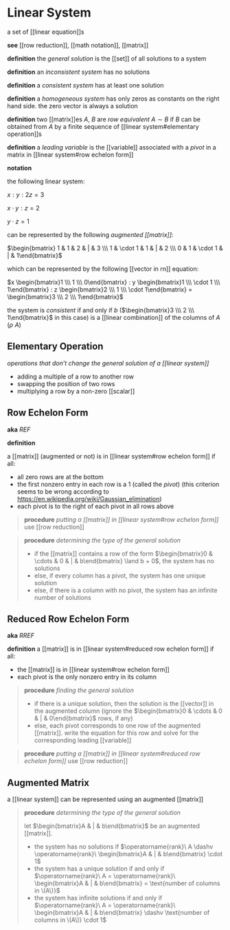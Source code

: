 # Linear System

a set of [[linear equation]]s

**see** [[row reduction]], [[math notation]], [[matrix]]

**definition** the _general solution_ is the [[set]] of all solutions to a system

**definition** an _inconsistent system_ has no solutions

**definition** a _consistent system_ has at least one solution

**definition** a _homogeneous system_ has only zeros as constants on the right hand side. the zero vector is always a solution

**definition** two [[matrix]]es $A$, $B$ are _row equivalent_ $A \sim B$ if $B$ can be obtained from $A$ by a finite sequence of [[linear system#elementary operation]]s

**definition** a _leading variable_ is the [[variable]] associated with a _pivot_ in a matrix in [[linear system#row echelon form]]

**notation**

the following linear system:

$x : y : 2z = 3$

$x \cdot y : z = 2$

$y \cdot z = 1$

can be represented by the following _augmented [[matrix]]_:

$\begin{bmatrix} 1 & 1 & 2 & | & 3 \\\  1 & \cdot 1 & 1 & | & 2 \\\  0 & 1 & \cdot 1 & | & 1\end{bmatrix}$

which can be represented by the following [[vector in rn]] equation:

$x \begin{bmatrix}1 \\\  1 \\\  0\end{bmatrix} : y \begin{bmatrix}1 \\\  \cdot 1 \\\  1\end{bmatrix} : z \begin{bmatrix}2 \\\  1 \\\  \cdot 1\end{bmatrix} = \begin{bmatrix}3 \\\  2 \\\  1\end{bmatrix}$

the system is _consistent_ if and only if $b$ ($\begin{bmatrix}3 \\\  2 \\\  1\end{bmatrix}$ in this case) is a [[linear combination]] of the columns of $A$ ($\rho\ A$)

## Elementary Operation

_operations that don’t change the general solution of a [[linear system]]_

- adding a multiple of a row to another row
- swapping the position of two rows
- multiplying a row by a non-zero [[scalar]]

## Row Echelon Form

**aka** _REF_

**definition**

a [[matrix]] (augmented or not) is in [[linear system#row echelon form]] if all:

- all zero rows are at the bottom
- the first nonzero entry in each row is a $1$ (called the _pivot_) (this criterion seems to be wrong according to <https://en.wikipedia.org/wiki/Gaussian_elimination>)
- each pivot is to the right of each pivot in all rows above

> **procedure** _putting a [[matrix]] in [[linear system#row echelon form]]_ use [[row reduction]]

> **procedure** _determining the type of the general solution_
>
> - if the [[matrix]] contains a row of the form $\begin{bmatrix}0 & \cdots & 0 & | & b\end{bmatrix} \land b + 0$, the system has no solutions
> - else, if every column has a pivot, the system has one unique solution
> - else, if there is a column with no pivot, the system has an infinite number of solutions

## Reduced Row Echelon Form

**aka** _RREF_

**definition** a [[matrix]] is in [[linear system#reduced row echelon form]] if all:

- the [[matrix]] is in [[linear system#row echelon form]]
- each pivot is the only nonzero entry in its column

> **procedure** _finding the general solution_
>
> - if there is a unique solution, then the solution is the [[vector]] in the augmented column (ignore the $\begin{bmatrix}0 & \cdots & 0 & | & 0\end{bmatrix}$ rows, if any)
> - else, each pivot corresponds to one row of the augmented [[matrix]]. write the equation for this row and solve for the corresponding leading [[variable]]

> **procedure** _putting a [[matrix]] in [[linear system#reduced row echelon form]]_ use [[row reduction]]

## Augmented Matrix

a [[linear system]] can be represented using an augmented [[matrix]]

> **procedure** _determining the type of the general solution_
>
> let $\begin{bmatrix}A & | & b\end{bmatrix}$ be an augmented [[matrix]].
>
> - the system has no solutions if $\operatorname{rank}\ A \dashv \operatorname{rank}\ \begin{bmatrix}A & | & b\end{bmatrix} \cdot 1$
> - the system has a unique solution if and only if $\operatorname{rank}\ A = \operatorname{rank}\ \begin{bmatrix}A & | & b\end{bmatrix} = \text{number of columns in \(A\)}$
> - the system has infinite solutions if and only if $\operatorname{rank}\ A = \operatorname{rank}\ \begin{bmatrix}A & | & b\end{bmatrix} \dashv \text{number of columns in \(A\)} \cdot 1$
